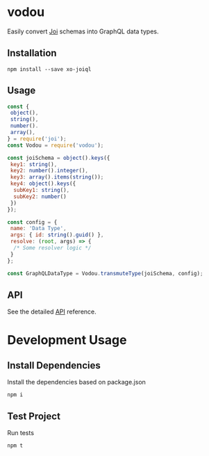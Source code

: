 # vodou
Easily convert [Joi](https://github.com/hapijs/joi/) schemas into GraphQL data types.

## Installation 
```Text
npm install --save xo-joiql
```

## Usage
```js
const {
 object(),
 string(),
 number().
 array(),
} = require('joi');
const Vodou = require('vodou');

const joiSchema = object().keys({
 key1: string(),
 key2: number().integer(),
 key3: array().items(string());
 key4: object().keys({
  subKey1: string(),
  subKey2: number()
 })
});

const config = {
 name: 'Data Type',
 args: { id: string().guid() },
 resolve: (root, args) => {
  /* Some resolver logic */
 }
};

const GraphQLDataType = Vodou.transmuteType(joiSchema, config);
```

## API
See the detailed [API](https://github.com/Samueljoli/xo-joiql/blob/master/API.md) reference.

# Development Usage

## Install Dependencies
Install the dependencies based on package.json
```Text
npm i
```

## Test Project
Run tests
```Text
npm t
```
